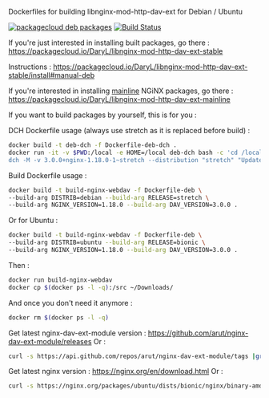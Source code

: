 
Dockerfiles for building libnginx-mod-http-dav-ext for Debian / Ubuntu

[![packagecloud deb packages](https://img.shields.io/badge/deb-packagecloud.io-844fec.svg)](https://packagecloud.io/DaryL/libnginx-mod-http-dav-ext-stable) [![Build Status](https://travis-ci.org/darylounet/libnginx-mod-http-dav-ext.svg?branch=stable)](https://travis-ci.org/darylounet/libnginx-mod-http-dav-ext)

If you're just interested in installing built packages, go there :
https://packagecloud.io/DaryL/libnginx-mod-http-dav-ext-stable

Instructions : https://packagecloud.io/DaryL/libnginx-mod-http-dav-ext-stable/install#manual-deb

If you're interested in installing [mainline](https://packagecloud.io/DaryL/libnginx-mod-http-dav-ext-mainline) NGiNX packages, go there :
https://packagecloud.io/DaryL/libnginx-mod-http-dav-ext-mainline

If you want to build packages by yourself, this is for you :

DCH Dockerfile usage (always use stretch as it is replaced before build) :

```bash
docker build -t deb-dch -f Dockerfile-deb-dch .
docker run -it -v $PWD:/local -e HOME=/local deb-dch bash -c 'cd /local && \
dch -M -v 3.0.0+nginx-1.18.0-1~stretch --distribution "stretch" "Updated upstream."'
```

Build Dockerfile usage :

```bash
docker build -t build-nginx-webdav -f Dockerfile-deb \
--build-arg DISTRIB=debian --build-arg RELEASE=stretch \
--build-arg NGINX_VERSION=1.18.0 --build-arg DAV_VERSION=3.0.0 .
```

Or for Ubuntu :
```bash
docker build -t build-nginx-webdav -f Dockerfile-deb \
--build-arg DISTRIB=ubuntu --build-arg RELEASE=bionic \
--build-arg NGINX_VERSION=1.18.0 --build-arg DAV_VERSION=3.0.0 .
```

Then :
```bash
docker run build-nginx-webdav
docker cp $(docker ps -l -q):/src ~/Downloads/
```

And once you don't need it anymore :
```bash
docker rm $(docker ps -l -q)
```

Get latest nginx-dav-ext-module version : https://github.com/arut/nginx-dav-ext-module/releases
Or :
```bash
curl -s https://api.github.com/repos/arut/nginx-dav-ext-module/tags |grep "name" |head -1 |sed -n "s/^.*v\(.*\)\".*$/\1/p"
```

Get latest nginx version : https://nginx.org/en/download.html
Or :
```bash
curl -s https://nginx.org/packages/ubuntu/dists/bionic/nginx/binary-amd64/Packages.gz |zcat |php -r 'preg_match_all("#Package: nginx\nVersion: (.*?)-\d~.*?\nArch#", file_get_contents("php://stdin"), $m);echo implode($m[1], "\n")."\n";' |sort -r |head -1
```
